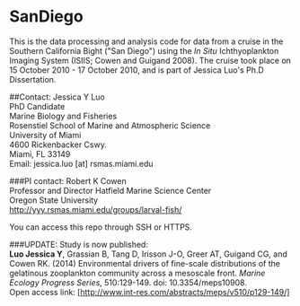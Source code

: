SanDiego
========

This is the data processing and analysis code for data from a cruise in the Southern California Bight 
("San Diego") using the _In Situ_ Ichthyoplankton Imaging System (ISIIS; Cowen and Guigand 2008).
The cruise took place on 15 October 2010 - 17 October 2010, and is part of Jessica Luo's Ph.D Dissertation. 

##Contact:
Jessica Y Luo  
PhD Candidate  
Marine Biology and Fisheries  
Rosenstiel School of Marine and Atmospheric Science  
University of Miami  
4600 Rickenbacker Cswy.  
Miami, FL 33149  
Email: jessica.luo [at] rsmas.miami.edu  

###PI contact:
Robert K Cowen  
Professor and Director 
Hatfield Marine Science Center  
Oregon State University  
http://yyy.rsmas.miami.edu/groups/larval-fish/

You can access this repo through SSH or HTTPS.

###UPDATE: 
Study is now published:  
**Luo Jessica Y**, Grassian B, Tang D, Irisson J-O, Greer AT, Guigand CG, and Cowen RK. (2014) Environmental drivers of fine-scale distributions of the gelatinous zooplankton community across a mesoscale front. _Marine Ecology Progress Series_, 510:129-149. doi: 10.3354/meps10908.  
Open access link: [http://www.int-res.com/abstracts/meps/v510/p129-149/]